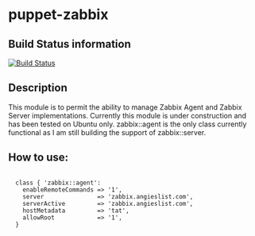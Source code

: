 puppet-zabbix
=============

Build Status information
------------------------
[![Build Status](https://travis-ci.org/ericsysmin/puppet-zabbix.png)](https://travis-ci.org/ericsysmin/puppet-zabbix)

Description
-----------
This module is to permit the ability to manage Zabbix Agent and Zabbix Server implementations. Currently this module is under construction and has been tested on Ubuntu only. zabbix::agent is the only class currently functional as I am still building the support of zabbix::server.

How to use:
-----------
<code>
  class { 'zabbix::agent':
    enableRemoteCommands => '1',
    server               => 'zabbix.angieslist.com',
    serverActive         => 'zabbix.angieslist.com',
    hostMetadata         => 'tat',
    allowRoot            => '1',
  }
 </code>